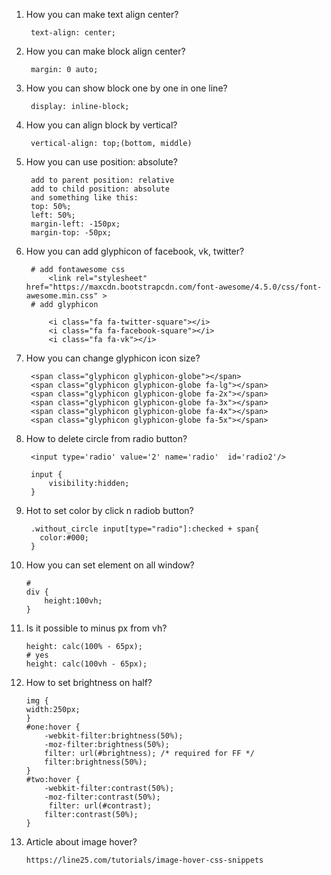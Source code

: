 1. How you can make text align center?
    
        text-align: center;

2. How you can make block align center?
        
        margin: 0 auto;

3. How you can show block one by one in one line?
        
        display: inline-block;
4. How you can align block by vertical?
        
        vertical-align: top;(bottom, middle)
5. How you can use position: absolute?
        
        add to parent position: relative
        add to child position: absolute
        and something like this:
        top: 50%;
        left: 50%;
        margin-left: -150px;
        margin-top: -50px;
        
6. How you can add glyphicon of facebook, vk, twitter?
        
        # add fontawesome css
            <link rel="stylesheet" href="https://maxcdn.bootstrapcdn.com/font-awesome/4.5.0/css/font-awesome.min.css" >
        # add glyphicon 
        
            <i class="fa fa-twitter-square"></i>
            <i class="fa fa-facebook-square"></i>
            <i class="fa fa-vk"></i>
7. How you can change glyphicon icon size?

        <span class="glyphicon glyphicon-globe"></span>
        <span class="glyphicon glyphicon-globe fa-lg"></span>
        <span class="glyphicon glyphicon-globe fa-2x"></span>
        <span class="glyphicon glyphicon-globe fa-3x"></span>
        <span class="glyphicon glyphicon-globe fa-4x"></span>
        <span class="glyphicon glyphicon-globe fa-5x"></span>
8. How to delete circle from radio button?
        
        <input type='radio' value='2' name='radio'  id='radio2'/>
        
        input {
            visibility:hidden;
        }
9. Hot to set color by click n radiob button?

        .without_circle input[type="radio"]:checked + span{
          color:#000;
        }
10. How you can set element on all window?
        
        # 
        div {
            height:100vh;
        }
11. Is it possible to minus px from vh?
        
        height: calc(100% - 65px);
        # yes
        height: calc(100vh - 65px);
12. How to set brightness on half?
        
        img {
        width:250px;
        }
        #one:hover {
            -webkit-filter:brightness(50%);
            -moz-filter:brightness(50%);
            filter: url(#brightness); /* required for FF */
            filter:brightness(50%);
        }
        #two:hover {
            -webkit-filter:contrast(50%);    
            -moz-filter:contrast(50%);
             filter: url(#contrast);
            filter:contrast(50%);
        }
13. Article about image hover?
        
        https://line25.com/tutorials/image-hover-css-snippets
